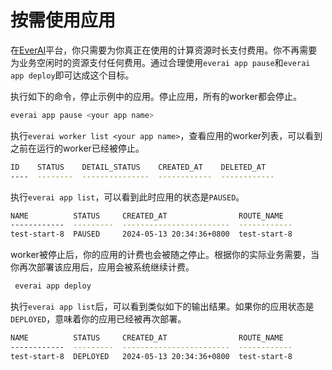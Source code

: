 # 按需使用应用

在[EverAI](https://everai.expvent.com)平台，你只需要为你真正在使用的计算资源时长支付费用。你不再需要为业务空闲时的资源支付任何费用。通过合理使用`everai app pause`和`everai app deploy`即可达成这个目标。  


执行如下的命令，停止示例中的应用。停止应用，所有的worker都会停止。  
```bash
everai app pause <your app name>
```

执行`everai worker list <your app name>`，查看应用的worker列表，可以看到之前在运行的worker已经被停止。  
```bash
ID    STATUS    DETAIL_STATUS    CREATED_AT    DELETED_AT
----  --------  ---------------  ------------  ------------
```

执行`everai app list`，可以看到此时应用的状态是`PAUSED`。  
```bash
NAME          STATUS     CREATED_AT                ROUTE_NAME
------------  ---------  ------------------------  ------------
test-start-8  PAUSED     2024-05-13 20:34:36+0800  test-start-8
```

worker被停止后，你的应用的计费也会被随之停止。根据你的实际业务需要，当你再次部署该应用后，应用会被系统继续计费。  
```bash
 everai app deploy
```

执行`everai app list`后，可以看到类似如下的输出结果。如果你的应用状态是`DEPLOYED`，意味着你的应用已经被再次部署。  
```bash
NAME          STATUS     CREATED_AT                ROUTE_NAME
------------  ---------  ------------------------  ------------
test-start-8  DEPLOYED   2024-05-13 20:34:36+0800  test-start-8
```


